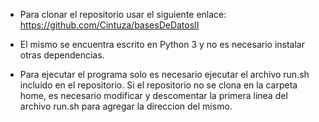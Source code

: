 - Para clonar el repositorio usar el siguiente enlace:
https://github.com/Cintuza/basesDeDatosII

- El mismo se encuentra escrito en Python 3 y no es necesario instalar otras dependencias.

- Para ejecutar el programa solo es necesario ejecutar el archivo run.sh incluido en el repositorio. Si el repositorio no se clona en la carpeta home, es necesario modificar y descomentar la primera linea del archivo run.sh para agregar la direccion del mismo.